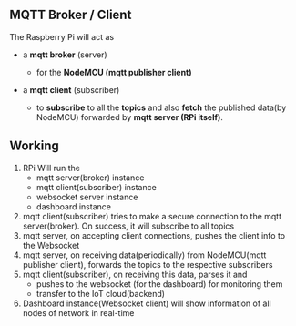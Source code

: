 ## MQTT Broker / Client

The Raspberry Pi will act as

- a **mqtt broker** (server)

  - for the **NodeMCU (mqtt publisher client)**

- a **mqtt client** (subscriber)
  - to **subscribe** to all the **topics** and also **fetch** the published data(by NodeMCU) forwarded by **mqtt server (RPi itself)**.

## Working

1. RPi Will run the
   - mqtt server(broker) instance
   - mqtt client(subscriber) instance
   - websocket server instance
   - dashboard instance
2. mqtt client(subscriber) tries to make a secure connection to the mqtt server(broker). On success, it will subscribe to all topics
3. mqtt server, on accepting client connections, pushes the client info to the Websocket
4. mqtt server, on receiving data(periodically) from NodeMCU(mqtt publisher client), forwards the topics to the respective subscribers
5. mqtt client(subscriber), on receiving this data, parses it and
   - pushes to the websocket (for the dashboard) for monitoring them
   - transfer to the IoT cloud(backend)
6. Dashboard instance(Websocket client) will show information of all nodes of network in real-time
